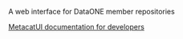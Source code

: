 A web interface for DataONE member repositories

[MetacatUI documentation for developers](/metacatui/docs)
